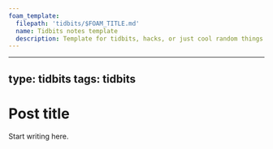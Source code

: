 ```yaml
---
foam_template:
  filepath: 'tidbits/$FOAM_TITLE.md'
  name: Tidbits notes template
  description: Template for tidbits, hacks, or just cool random things discovered
---
```

---
type: tidbits
tags: tidbits
---

# Post title

Start writing here.
